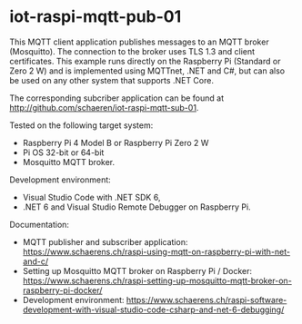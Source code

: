 # iot-raspi-mqtt-pub-01

This MQTT client application publishes messages to an MQTT broker (Mosquitto). The connection to the broker uses TLS 1.3 and client certificates. This example runs directly on the Raspberry Pi (Standard or Zero 2 W) and is implemented using MQTTnet, .NET and C#, but can also be used on any other system that supports .NET Core. 

The corresponding subcriber application can be found at http://github.com/schaeren/iot-raspi-mqtt-sub-01.

Tested on the following target system: 
- Raspberry Pi 4 Model B or Raspberry Pi Zero 2 W
- Pi OS 32-bit or 64-bit
- Mosquitto MQTT broker.

Development environment: 
- Visual Studio Code with .NET SDK 6, 
- .NET 6 and Visual Studio Remote Debugger on Raspberry Pi.

Documentation:
- MQTT publisher and subscriber application: https://www.schaerens.ch/raspi-using-mqtt-on-raspberry-pi-with-net-and-c/
- Setting up Mosquitto MQTT broker on Raspberry Pi / Docker: https://www.schaerens.ch/raspi-setting-up-mosquitto-mqtt-broker-on-raspberry-pi-docker/
- Development environment: https://www.schaerens.ch/raspi-software-development-with-visual-studio-code-csharp-and-net-6-debugging/
